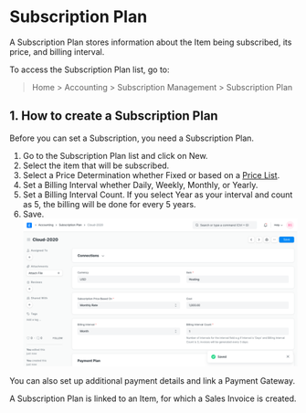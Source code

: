 
# Subscription Plan



A Subscription Plan stores information about the Item being subscribed, its price, and billing interval.


To access the Subscription Plan list, go to:



> 
> Home > Accounting > Subscription Management > Subscription Plan
> 
> 
> 


## 1. How to create a Subscription Plan


Before you can set a Subscription, you need a Subscription Plan.


1. Go to the Subscription Plan list and click on New.
2. Select the item that will be subscribed.
3. Select a Price Determination whether Fixed or based on a [Price List](/docs/en/stock/price-lists).
4. Set a Billing Interval whether Daily, Weekly, Monthly, or Yearly.
5. Set a Billing Interval Count. If you select Year as your interval and count as 5, the billing will be done for every 5 years.
6. Save.
![Subscription Plan](/files/subscription-plan.png)


You can also set up additional payment details and link a Payment Gateway.


A Subscription Plan is linked to an Item, for which a Sales Invoice is created.




